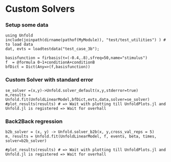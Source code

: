 # Custom Solvers

### Setup some data

```@Example main
using Unfold
include(joinpath(dirname(pathof(MyModule)), "test/test_utilities") ) # to load data
dat, evts = loadtestdata("test_case_3b");

basisfunction = firbasis(τ=(-0.4,.8),sfreq=50,name="stimulus")
f  = @formula 0~1+conditionA+conditionB
bfDict = Dict(Any=>(f,basisfunction))

```

### Custom Solver with standard error
```@Example main
se_solver =(x,y)->Unfold.solver_default(x,y,stderror=true)
m,results = Unfold.fit(UnfoldLinearModel,bfDict,evts,data,solver=se_solver)
#plot_results(results) # => Wait with plotting till UnfoldPlots.jl and Unfold.jl is registered => Wait for overhall
```

### Back2Back regression
```@Example main
b2b_solver = (x, y) -> Unfold.solver_b2b(x, y,cross_val_reps = 5)
m, results = Unfold.fit(UnfoldLinearModel, f, events, beta, times, solver=b2b_solver)

#plot_results(results) # => Wait with plotting till UnfoldPlots.jl and Unfold.jl is registered => Wait for overhall

```

